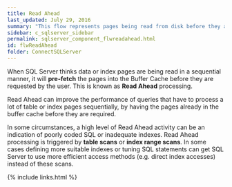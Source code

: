 ```yaml
---
title: Read Ahead
last_updated: July 29, 2016
summary: "This flow represents pages being read from disk before they are requested."
sidebar: c_sqlserver_sidebar
permalink: sqlserver_component_flwreadahead.html
id: flwReadAhead
folder: ConnectSQLServer
---
```



When SQL Server thinks data or index pages are being read in a
sequential manner, it will **pre-fetch** the pages into
the Buffer Cache before they are requested by the user. This is known
as **Read Ahead** processing.

Read Ahead can improve the performance of queries that have to process a
lot of table or index pages sequentially, by having the pages already in
the buffer cache before they are required.

In some circumstances, a high level of Read Ahead activity can be an
indication of poorly coded SQL or inadequate indexes. Read Ahead
processing is triggered by **table scans** or **index range
scans**. In some cases defining more suitable indexes or tuning
SQL statements can get SQL Server to use more efficient access methods (e.g.
direct index accesses) instead of these scans.

{% include links.html %}
